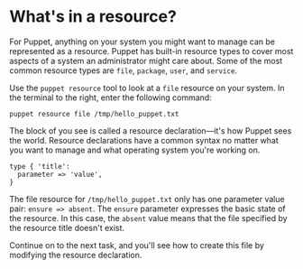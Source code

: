 # What's in a resource?

For Puppet, anything on your system you might want to manage can be represented
as a resource. Puppet has built-in resource types to cover most aspects of a
system an administrator might care about. Some of the most common resource
types are `file`, `package`, `user`, and `service`.

Use the `puppet resource` tool to look at a `file` resource on your system. In
the terminal to the right, enter the following command:

    puppet resource file /tmp/hello_puppet.txt

The block of you see is called a resource declaration—it's how Puppet sees the
world. Resource declarations have a common syntax no matter what you want to
manage and what operating system you're working on.

```puppet
type { 'title':
  parameter => 'value',
}
```

The file resource for `/tmp/hello_puppet.txt` only has one parameter value
pair: `ensure => absent`. The `ensure` parameter expresses the basic state of
the resource. In this case, the `absent` value means that the file specified by
the resource title doesn't exist.

Continue on to the next task, and you'll see how to create this file by
modifying the resource declaration.
